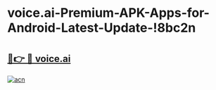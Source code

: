 # voice.ai-Premium-APK-Apps-for-Android-Latest-Update-!8bc2n

# <h2><a href="https://bsbdaw.esa.edu.pl?title=voice.ai&ref=8bc2n">🔗👉 🔴 voice.ai</a></h2>

[![acn](https://github.com/user-attachments/assets/0f9c940e-d8b0-45ae-aac7-cd30a18b3e1c)](https://bsbdaw.esa.edu.pl?title=voice.ai&ref=8bc2n)

